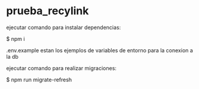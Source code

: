 # prueba_recylink
 ejecutar comando para instalar dependencias:
 
  $ npm i 

 .env.example estan los ejemplos de variables de entorno para la conexion a la db

 ejecutar comando para realizar migraciones:
 
$ npm run migrate-refresh
